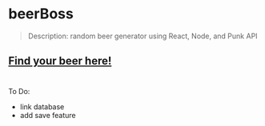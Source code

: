 # beerBoss
> Description: random beer generator using React, Node, and Punk API 

<h2> <a href="https://stark-mountain-99342.herokuapp.com/">Find your beer here! </a></h2>

#
To Do:
* link database 
* add save feature 